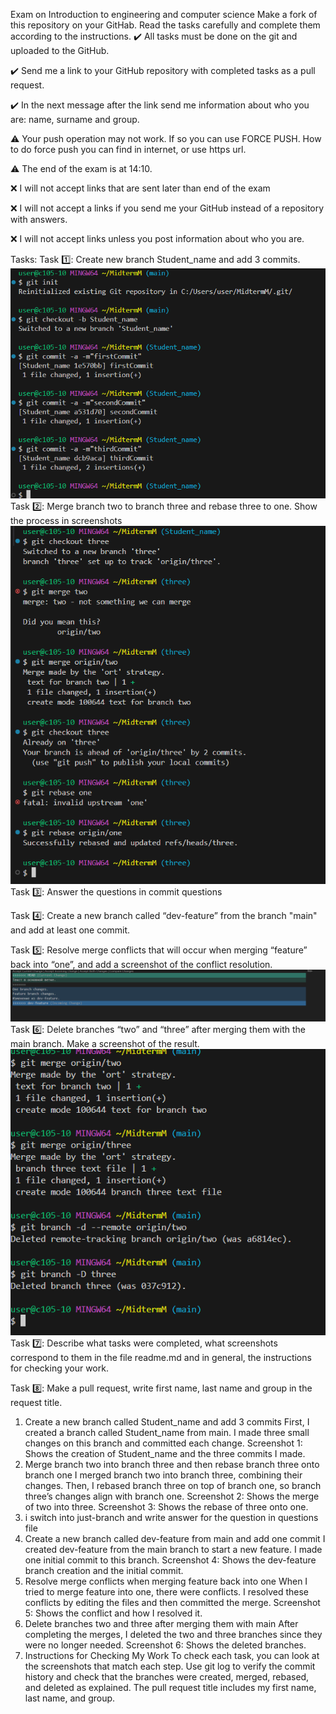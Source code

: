 Exam on Introduction to engineering and computer science
Make a fork of this repository on your GitHab. Read the tasks carefully and complete them according to the instructions.
✔️ All tasks must be done on the git and uploaded to the GitHub.

✔️ Send me a link to your GitHub repository with completed tasks as a pull request.

✔️ In the next message after the link send me information about who you are: name, surname and group.

⚠️ Your push operation may not work. If so you can use FORCE PUSH. How to do force push you can find in internet, or use https url.

⚠️ The end of the exam is at 14:10.

❌ I will not accept links that are sent later than end of the exam

❌ I will not accept a links if you send me your GitHub instead of a repository with answers.

❌ I will not accept links unless you post information about who you are.

Tasks:
Task 1️⃣: Create new branch Student_name and add 3 commits.
![alt text](1задание.PNG) 
Task 2️⃣: Merge branch two to branch three and rebase three to one. Show the process in screenshots
![alt text](2задание.PNG)
Task 3️⃣: Answer the questions in commit questions

Task 4️⃣: Create a new branch called “dev-feature” from the branch "main" and add at least one commit.

Task 5️⃣: Resolve merge conflicts that will occur when merging “feature” back into “one”, and add a screenshot of the conflict resolution.
![alt text](конфликт.PNG)
Task 6️⃣: Delete branches “two” and “three” after merging them with the main branch. Make a screenshot of the result.
![alt text](deletebranch.PNG)
Task 7️⃣: Describe what tasks were completed, what screenshots correspond to them in the file readme.md and in general, the instructions for checking your work.

Task 8️⃣: Make a pull request, write first name, last name and group in the request title.



1. Create a new branch called Student_name and add 3 commits
 First, I created a branch called Student_name from main.
 I made three small changes on this branch and committed each change.
 Screenshot 1: Shows the creation of Student_name and the three commits I made.
 2. Merge branch two into branch three and then rebase branch three onto branch one
 I merged branch two into branch three, combining their changes.
 Then, I rebased branch three on top of branch one, so branch three’s changes align with branch one.
 Screenshot 2: Shows the merge of two into three.
 Screenshot 3: Shows the rebase of three onto one.
 3. i switch into just-branch and write answer for the question in questions file
 4. Create a new branch called dev-feature from main and add one commit
 I created dev-feature from the main branch to start a new feature.
  I made one initial commit to this branch.
  Screenshot 4: Shows the dev-feature branch creation and the initial commit.
 5. Resolve merge conflicts when merging feature back into one
  When I tried to merge feature into one, there were conflicts.
  I resolved these conflicts by editing the files and then committed the merge.
  Screenshot 5: Shows the conflict and how I resolved it.
 6. Delete branches two and three after merging them with main
  After completing the merges, I deleted the two and three branches since they were no longer needed.
  Screenshot 6: Shows the deleted branches.
 7. Instructions for Checking My Work
  To check each task, you can look at the screenshots that match each step.
  Use git log to verify the commit history and check that the branches were created, merged, rebased, and deleted as explained.
  The pull request title includes my first name, last name, and group.
 



